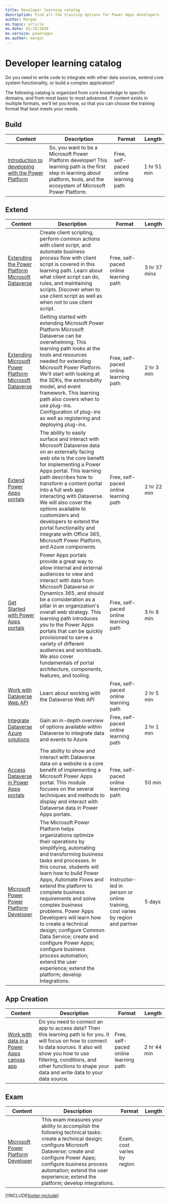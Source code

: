```yaml
---
title: Developer learning catalog
description: Find all the training options for Power Apps developers
author: MargoC
ms.topic: article
ms.date: 02/19/2020
ms.service: powerapps
ms.author: margoc
---
```


# Developer learning catalog

Do you need to write code to integrate with other data sources, extend core system functionality, or build a complex application?

The following catalog is organized from core knowledge to specific domains, and from most basic to most advanced. If content exists in multiple formats, we'll let you know, so that you can choose the training format that best meets your needs.

## Build<a name="build"></a>
| Content  | Description     | Format     | Length    | 
|------------------------------------------------------------------------------------------------------------------------------------------------------------------------------------|--------------------------------------------------------------------------------------------------------------------------------------------------------------------------------------------------------------------------------------------------------------------------------------------------------------------------------------------------------------------------------------------------------------------------|---------------------------------------|-----------|
| [Introduction to developing with the Power Platform](/learn/paths/intro-developing-power-platform/)	|So, you want to be a Microsoft Power Platform developer! This learning path is the first step in learning about platform, tools, and the ecosystem of Microsoft Power Platform.|	Free, self-paced online learning path|	1 hr 51 min |
## Extend<a name="extend"></a>
| Content  | Description     | Format     | Length    | 
|------------------------------------------------------------------------------------------------------------------------------------------------------------------------------------|--------------------------------------------------------------------------------------------------------------------------------------------------------------------------------------------------------------------------------------------------------------------------------------------------------------------------------------------------------------------------------------------------------------------------|---------------------------------------|-----------|
| [Extending the Power Platform Microsoft Dataverse](/learn/paths/extend-power-platform-model-driven-app/)                  | Create client scripting, perform common actions with client script, and automate business process flow with client script is covered in this learning path. Learn about what client script can do, rules, and maintaining scripts. Discover when to use client script as well as when not to use client script.  | Free, self-paced online learning path                                          | 3 hr 37 mins |
| [Extending Microsoft Power Platform Microsoft Dataverse](/learn/paths/extend-power-platform-common-data-service/) | Getting started with extending Microsoft Power Platform Microsoft Dataverse can be overwhelming. This learning path looks at the tools and resources needed for extending Microsoft Power Platform. We'll start with looking at the SDKs, the extensibility model, and event framework. This learning path also covers when to use plug-ins. Configuration of plug-ins as well as registering and deploying plug-ins.  | Free, self-paced online learning path                                          | 2 hr 3 min        |
| [Extend Power Apps portals](/learn/paths/extend-dynamics-365-portals/)                                                  | The ability to easily surface and interact with Microsoft Dataverse data on an externally facing web site is the core benefit for implementing a Power Apps portal. This learning path describes how to transform a content portal into a full web app interacting with Dataverse. We will also cover the options available to customizers and developers to extend the portal functionality and integrate with Office 365, Microsoft Power Platform, and Azure components.   | Free, self-paced online learning path    | 2 hr 22 min |
| [Get Started with Power Apps portals](/learn/paths/work-with-portals-in-dynamics-365/)                                      | Power Apps portals provide a great way to allow internal and external audiences to view and interact with data from Microsoft Dataverse or Dynamics 365, and should be a consideration as a pillar in an organization's overall web strategy. This learning path introduces you to the Power Apps portals that can be quickly provisioned to serve a variety of different audiences and workloads. We also cover fundamentals of portal architecture, components, features, and tooling.  | Free, self-paced online learning path       | 3 hr 8 min  |
| [Work with Dataverse Web API](/learn/modules/common-data-service-web-api/)                                      | Learn about working with the Dataverse Web API   | Free, self-paced online learning path                                          | 2 hr 5 min |
| [Integrate Dataverse Azure solutions](/learn/modules/integrate-common-data-service-azure-solutions/)            | Gain an in-depth overview of options available within Dataverse to integrate data and events to Azure.   | Free, self-paced online learning path                                          | 2 hr 1 min |
| [Access Dataverse in Power Apps portals](/learn/modules/access-common-data-service-dynamics-365/)        | The ability to show and interact with Dataverse data on a website is a core benefit of implementing a Microsoft Power Apps portal. This module focuses on the several techniques and methods to display and interact with Dataverse data in Power Apps portals.| Free, self-paced online learning path                    | 50 min  |
| [Microsoft Power Power Platform Developer](/learn/certifications/courses/pl-400t00)                             | The Microsoft Power Platform helps organizations optimize their operations by simplifying, automating and transforming business tasks and processes. In this course, students will learn how to build Power Apps, Automate Flows and extend the platform to complete business requirements and solve complex business problems. Power Apps Developers will learn how to create a technical design; configure Common Data Service; create and configure Power Apps; configure business process automation; extend the user experience; extend the platform; develop Integrations.| Instructor-led in person or online training, cost varies by region and partner | 5 days  |
## App Creation<a name="app creation"></a>
| Content  | Description     | Format     | Length    | 
|------------------------------------------------------------------------------------------------------------------------------------------------------------------------------------|--------------------------------------------------------------------------------------------------------------------------------------------------------------------------------------------------------------------------------------------------------------------------------------------------------------------------------------------------------------------------------------------------------------------------|---------------------------------------|-----------|
| [Work with data in a Power   Apps canvas   app](/learn/paths/work-with-data-in-a-canvas-app/) | Do you need to connect an app to access data? Then this learning path is   for you. It will focus on how to connect to data sources. It also will show   you how to use filtering, conditions, and other functions to shape your data   and write data to your data source.                              | Free, self-paced online learning path | 2 hr 44 min |
## Exam<a name="exam"></a>
| Content  | Description     | Format     | Length    | 
|------------------------------------------------------------------------------------------------------------------------------------------------------------------------------------|--------------------------------------------------------------------------------------------------------------------------------------------------------------------------------------------------------------------------------------------------------------------------------------------------------------------------------------------------------------------------------------------------------------------------|---------------------------------------|-----------|
| [Microsoft Power Platform Developer](/learn/certifications/exams/pl-400)	|This exam measures your ability to accomplish the following technical tasks: create a technical design; configure Microsoft Dataverse; create and configure Power Apps; configure business process automation; extend the user experience; extend the platform; develop integrations. |	Exam, cost varies by region |


[!INCLUDE[footer-include](../includes/footer-banner.md)]
